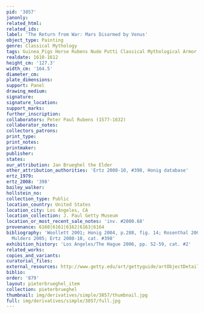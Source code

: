 ```yaml
---
pid: '3857'
janonly: 
related_html: 
related_ids: 
label: 'The Return from War: Mars Disarmed by Venus'
object_type: Painting
genre: Classical Mythology
tags: Guinea_Pigs Horse Rubens Nude Putti Classical Mythological Armor Cannon Fruit
realdate: 1610-1612
height_cm: '127.3'
width_cm: '164.5'
diameter_cm: 
plate_dimensions: 
support: Panel
drawing_medium: 
signature: 
signature_location: 
support_marks: 
further_inscription: 
collaborators: Peter Paul Rubens (1577-1632)
collaborator_notes: 
collectors_patrons: 
print_type: 
print_notes: 
printmaker: 
publisher: 
states: 
our_attribution: Jan Brueghel the Elder
other_attribution_authorities: 'Ertz 2008-10, #398, Honig database'
ertz_1979: 
ertz_2008: '398'
bailey_walker: 
hollstein_no: 
collection_type: Public
location_country: United States
location_city: Los Angeles, CA
location_collection: J. Paul Getty Museum
location_or_most_recent_sale_notes: 'inv. #2000.68'
provenance: 6160|6161|6162|6163|6164
bibliography: 'Woollett 2001; Honig 2004, p.288, fig. 14; Rosenthal 2005, 73-75; Van
  Mulders 2005; Ertz 2008-10, cat. #398'
exhibition_history: 'Los Angeles/The Hague 2006, pp. 52-59, cat. #2'
related_works: 
copies_and_variants: 
curatorial_files: 
external_resources: http://www.getty.edu/art/gettyguide/artObjectDetails?artobj=140176
biblio: 
order: '879'
layout: pieterbrueghel_item
collection: pieterbrueghel
thumbnail: img/derivatives/simple/3857/thumbnail.jpg
full: img/derivatives/simple/3857/full.jpg
---
```

